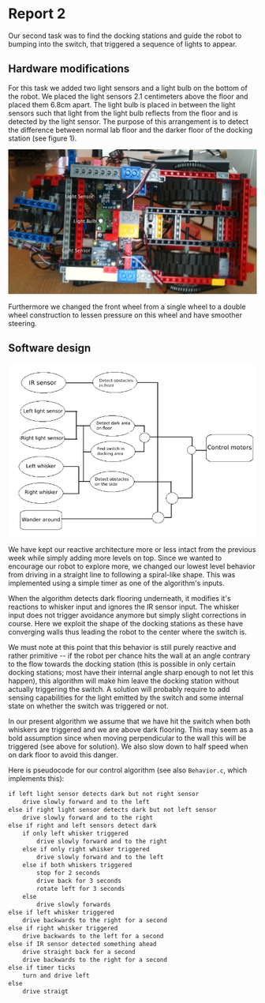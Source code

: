 # Report 2 #

Our second task was to find the docking stations and guide the robot to bumping into the switch, that triggered a sequence of lights to appear.

## Hardware modifications ##

For this task we added two light sensors and a light bulb on the bottom of the robot. We placed the light sensors 2.1 centimeters above the floor and placed them 6.8cm apart. The light bulb is placed in between the light sensors such that light from the light bulb reflects from the floor and is detected by the light sensor. The purpose of this arrangement is to detect the difference between normal lab floor and the darker floor of the docking station (see figure 1).

![Figure 1](images/bottom.png)

Furthermore we changed the front wheel from a single wheel to a double wheel construction to lessen pressure on this wheel and have smoother steering.

## Software design ##

![Figure 2](images/control_chart_1.png)

We have kept our reactive architecture more or less intact from the previous week while simply adding more levels on top. Since we wanted to encourage our robot to explore more, we changed our lowest level behavior from driving in a straight line to following a spiral-like shape. This was implemented using a simple timer as one of the algorithm's inputs.

When the algorithm detects dark flooring underneath, it modifies it's reactions to whisker input and ignores the IR sensor input. The whisker input does not trigger avoidance anymore but simply slight corrections in course. Here we exploit the shape of the docking stations as these have converging walls thus leading the robot to the center where the switch is.

We must note at this point that this behavior is still purely reactive and rather primitive -- if the robot per chance hits the wall at an angle contrary to the flow towards the docking station (this is possible in only certain docking stations; most have their internal angle sharp enough to not let this happen), this algorithm will make him leave the docking station without actually triggering the switch. A solution will probably require to add sensing capabilities for the light emitted by the switch and some internal state on whether the switch was triggered or not.

In our present algorithm we assume that we have hit the switch when both whiskers are triggered and we are above dark flooring. This may seem as a bold assumption since when moving perpendicular to the wall this will be triggered (see above for solution). We also slow down to half speed when on dark floor to avoid this danger.

Here is pseudocode for our control algorithm (see also `Behavior.c`, which implements this):

    if left light sensor detects dark but not right sensor
        drive slowly forward and to the left
    else if right light sensor detects dark but not left sensor
        drive slowly forward and to the right
    else if right and left sensors detect dark
        if only left whisker triggered
            drive slowly forward and to the right
        else if only right whisker triggered
            drive slowly forward and to the left
        else if both whiskers triggered
     	    stop for 2 seconds
      	    drive back for 3 seconds
            rotate left for 3 seconds
        else
            drive slowly forwards
    else if left whisker triggered
        drive backwards to the right for a second
    else if right whisker triggered
        drive backwards to the left for a second
    else if IR sensor detected something ahead
        drive straight back for a second
        drive backwards to the right for a second
	else if timer ticks
        turn and drive left
	else
		drive straigt


